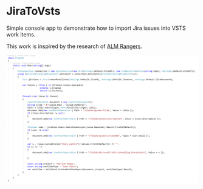 # JiraToVsts

Simple console app to demonstrate how to import Jira issues into VSTS work items.

This work is inspired by the research of [ALM Rangers](https://blogs.msdn.microsoft.com/visualstudioalmrangers/2017/01/16/importing-from-jira-to-vsts/).

![Source code](img/code-screenshot.png "Migration tool code")
